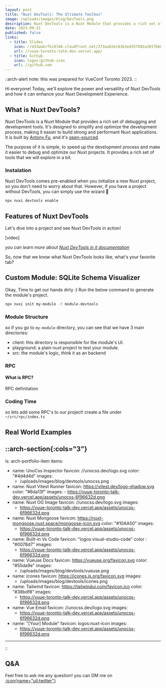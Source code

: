 ```yaml
---
layout: post
title: "Nuxt DevTools: The Ultimate Toolbox"
image: /uploads/images/blog/DevTools.png
description: Nuxt DevTools is a Nuxt Module that provides a rich set of debugging and development tools ...
date: 2023-09-21
published: false
links:
  - title: Slides
    icon: //d33wubrfki0l68.cloudfront.net/273aa82ec83b3e4357492a201fb68048af1c3e6a/8f657/logo.svg
    url: //vuue-toronto-talk-dev.vercel.app/
  - title: Github
    icon: logos:github-icon
    url: //github.com
---
```


::arch-alert
  note: this was prepared for VueConf Toronto 2023.
::

Hi everyone! Today, we'll explore the power and versatility of Nuxt DevTools and how it can enhance your Nuxt Development Experience.

## What is Nuxt DevTools?

Nuxt DevTools is a Nuxt Module that provides a rich set of debugging and development tools. It's designed to simplify and optimize the development process, making it easier to build strong and performant Nuxt applications. It is built by [Antony Fu](https://github.com/antfu), and it's [open-sourced](http://github.com/nuxt/DevTools).

The purpose of it is simple, to speed up the development process and make it easier to debug and optimize our Nuxt projects. It provides a rich set of tools that we will explore in a bit.

### Instalation

Nuxt DevTools comes pre-enabled when you initialize a new Nuxt project, so you don't need to worry about that. However, if you have a project without DevTools, you can simply use the wizard 🧙
```bash [terminal]
npx nuxi devtools enable
```

## Features of Nuxt DevTools

Let's dive into a project and see Nuxt DevTools in action!

[video]

*you can learn more about [Nuxt DevTools in it documentation](https://devtools.nuxt.com/)*

So, now that we know what Nuxt DevTools looks like, what's your favorite tab?

## Custom Module: SQLite Schema Visualizer


Okay, Time to get our hands dirty :) Run the below command to generate the module's project.

```bash [terminal]
npx nuxi init my-module -t module-devtools
```

### Module Structure

so if you go to `my-module` directory, you can see that we have 3 main directories:
  - client: this directory is responsible for the module's UI.
  - playground: a plain nuxt project to test your module.
  - src: the module's logic, think it as an backend

### RPC

#### What is RPC?

RPC definitation

### Coding Time

so lets add some RPC's to our project! create a file under `~/src/rpc/index.ts`

## Real World Examples
::arch-section{:cols="3"}
---
is: arch-portfolio-item
items:
  - name: UnoCss Inspector
    favicon: //unocss.dev/logo.svg
    color: "#4d4d4d"
    images:
      - /uploads/images/blog/devtools/unocss.png
  - name: Nuxt Vitest Runner
    favicon: https://vitest.dev/logo-shadow.svg
    color: "#6da13f" 
    images:
        - https://vuue-toronto-talk-dev.vercel.app/assets/unocss-6f96632d.png
  - name: Nuxt OG Image
    favicon: //unocss.dev/logo.svg 
    images:
      - https://vuue-toronto-talk-dev.vercel.app/assets/unocss-6f96632d.png
  - name: Nuxt Mongoose
    favicon: https://nuxt-mongoose.nuxt.space/mongoose-icon.svg 
    color: "#10AA50"
    images:
      - https://vuue-toronto-talk-dev.vercel.app/assets/unocss-6f96632d.png
  - name: Built-in Vs Code
    favicon: "logos:visual-studio-code" 
    color : "#0078d7"
    images:
      - https://vuue-toronto-talk-dev.vercel.app/assets/unocss-6f96632d.png
  - name: Vueuse Docs
    favicon: https://vueuse.org/favicon.svg
    color: "#55da9e" 
    images:
      - /uploads/images/blog/devtools/vueuse.png
  - name: Icones
    favicon: https://icones.js.org/favicon.svg
    images:
      - /uploads/images/blog/devtools/icones.png
  - name: Tailwind
    favicon: https://tailwindui.com/favicon.ico
    color: "#38bdf8" 
    images:
      - https://vuue-toronto-talk-dev.vercel.app/assets/unocss-6f96632d.png
  - name: Vue Email
    favicon: //unocss.dev/logo.svg 
    images:
      - https://vuue-toronto-talk-dev.vercel.app/assets/unocss-6f96632d.png
  - name: "[Your] Module"
    favicon: logos:nuxt-icon 
    images:
      - https://vuue-toronto-talk-dev.vercel.app/assets/unocss-6f96632d.png
---
::

<!-- ## Contribution -->

## Q&A

Feel free to ask me any question! you can DM me on [:icon{name="uil:twitter"}](https://twitter.com/arash_sheyda)
